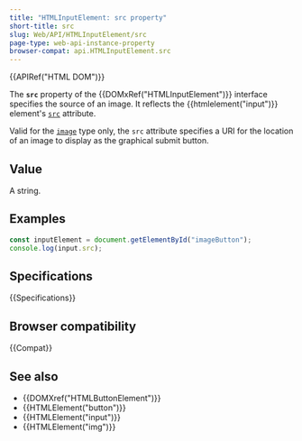 ```yaml
---
title: "HTMLInputElement: src property"
short-title: src
slug: Web/API/HTMLInputElement/src
page-type: web-api-instance-property
browser-compat: api.HTMLInputElement.src
---
```


{{APIRef("HTML DOM")}}

The **`src`** property of the {{DOMxRef("HTMLInputElement")}} interface specifies the source of an image. It reflects the {{htmlelement("input")}} element's [`src`](/en-US/docs/Web/HTML/Element/input#src) attribute.

Valid for the [`image`](/en-US/docs/Web/HTML/Element/input/image) type only, the `src` attribute specifies a URI for the location of an image to display as the graphical submit button.

## Value

A string.

## Examples

```js
const inputElement = document.getElementById("imageButton");
console.log(input.src);
```

## Specifications

{{Specifications}}

## Browser compatibility

{{Compat}}

## See also

- {{DOMXref("HTMLButtonElement")}}
- {{HTMLElement("button")}}
- {{HTMLElement("input")}}
- {{HTMLElement("img")}}
